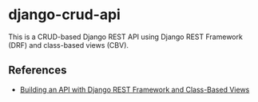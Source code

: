 # django-crud-api
This is a CRUD-based Django REST API using Django REST Framework (DRF) and class-based views (CBV).

## References
* [Building an API with Django REST Framework and Class-Based Views](https://codeburst.io/building-an-api-with-django-rest-framework-and-class-based-views-75b369b30396)
